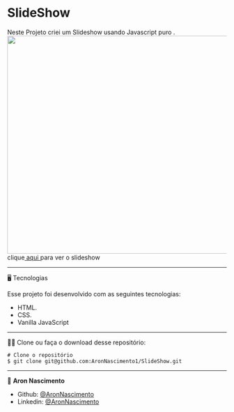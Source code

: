 # SlideShow


Neste Projeto criei um Slideshow usando Javascript puro .<br>
<a href="https://aronnascimento1.github.io/SlideShow/"><img src="/assets/slideshow.gif" width="1000px" height="500px"></a><br>
clique<a href="https://aronnascimento1.github.io/SlideShow/"> aqui </a>para ver o slideshow


_________
🖥️ Tecnologias

Esse projeto foi desenvolvido com as seguintes tecnologias:

- HTML.
- CSS.
- Vanilla JavaScript

_________
🧑‍💻 Clone ou faça o download desse repositório:

```
# Clone o repositório
$ git clone git@github.com:AronNascimento1/SlideShow.git
```


_________

👤 **Aron Nascimento**
* Github: [@AronNascimento](https://github.com/AronNascimento1)
* Linkedin: [@AronNascimento](https://www.linkedin.com/in/aron-nascimento-a09bbba0/)



